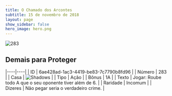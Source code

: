```yaml
---
title: O Chamado dos Arcontes
subtitle: 15 de novembro de 2018
layout: page
show_sidebar: false
hero_image: hero.png
---
```


![283](https://cdn.keyforgegame.com/media/card_front/pt/341_283_J93HJ73F4PMQ_pt.png)

## Demais para Proteger

|----|----|
| ID | 6ae428ad-1ac3-4419-be83-7c7790b8fd96 |
| Número | 283 |
| Casa | ![Shadows](https://archonarcana.com/images/thumb/e/ee/Shadows.png/22px-Shadows.png "Sombras") |
| Tipo | Ação |
| Bônus | 1A |
| Texto | Jogar: Roube todo A que o seu oponente tiver além de 6. |
| Raridade | Incomum |
| Dizeres | Não pegar seria o verdadeiro crime. |
